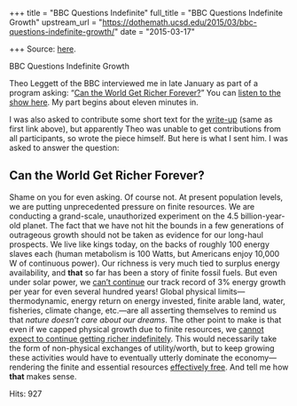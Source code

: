 +++
title = "BBC Questions Indefinite"
full_title = "BBC Questions Indefinite Growth"
upstream_url = "https://dothemath.ucsd.edu/2015/03/bbc-questions-indefinite-growth/"
date = "2015-03-17"

+++
Source: [here](https://dothemath.ucsd.edu/2015/03/bbc-questions-indefinite-growth/).

BBC Questions Indefinite Growth

Theo Leggett of the BBC interviewed me in late January as part of a program asking: “[Can the World Get Richer Forever?](http://www.bbc.com/news/business-31868506 "Write-up on Can the World Get Richer Forever")”
You can [listen to the show here](http://www.bbc.co.uk/programmes/p02ljc20 "BBC Audio via Flash").
My part begins about eleven minutes in.

I was also asked to contribute some short text for the [write-up](http://www.bbc.com/news/business-31868506 "Write-up on Can the World Get Richer Forever") (same as first link above), but apparently Theo was unable to get contributions from all participants, so wrote the piece himself. But here is what I sent him. I was asked to answer the question:

## Can the World Get Richer Forever?

Shame on you for even asking. Of course not. At present population levels, we are putting unprecedented pressure on finite resources. We are conducting a grand-scale, unauthorized experiment on the 4.5 billion-year-old planet. The fact that we have not hit the bounds in a few generations of outrageous growth should not be taken as evidence for our long-haul prospects. We live like kings today, on the backs of roughly 100 energy slaves each (human metabolism is 100 Watts, but Americans enjoy 10,000 W of continuous power). Our richness is very much tied to surplus energy availability, and **that** so far has been a story of finite fossil fuels. But even under solar power, we [can’t continue](https://dothemath.ucsd.edu/2011/07/galactic-scale-energy/ "Galactic-Scale Energy") our track record of 3% energy growth per year for even several hundred years! Global physical limits—thermodynamic, energy return on energy invested, finite arable land, water, fisheries, climate change, etc.—are all asserting themselves to remind us that *nature doesn’t care about our dreams*. The other point to make is that even if we capped physical growth due to finite resources, we [cannot expect to continue getting richer indefinitely](https://dothemath.ucsd.edu/2011/07/can-economic-growth-last/ "Can Economic Growth Last?").
This would necessarily take the form of non-physical exchanges of utility/worth, but to keep growing these activities would have to eventually utterly dominate the economy—rendering the finite and essential resources [effectively free](https://dothemath.ucsd.edu/2012/04/economist-meets-physicist/ "Exponential Economist Meets Finite Physicist").
And tell me how **that** makes sense.



Hits: 927

[](https://www.addtoany.com/add_to/facebook?linkurl=https%3A%2F%2Fdothemath.ucsd.edu%2F2015%2F03%2Fbbc-questions-indefinite-growth%2F&linkname=BBC%20Questions%20Indefinite%20Growth "Facebook")[](https://www.addtoany.com/add_to/twitter?linkurl=https%3A%2F%2Fdothemath.ucsd.edu%2F2015%2F03%2Fbbc-questions-indefinite-growth%2F&linkname=BBC%20Questions%20Indefinite%20Growth "Twitter")[](https://www.addtoany.com/add_to/email?linkurl=https%3A%2F%2Fdothemath.ucsd.edu%2F2015%2F03%2Fbbc-questions-indefinite-growth%2F&linkname=BBC%20Questions%20Indefinite%20Growth "Email")[](https://www.addtoany.com/share)
